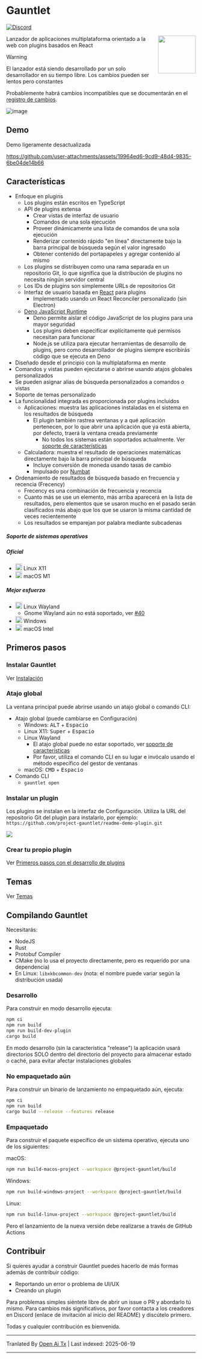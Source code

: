 # Gauntlet

[![Discord](https://discord.com/api/guilds/1205606511603359785/widget.png?style=shield)](https://discord.gg/gFTqYUkBrW)

<img align="right" width="100" height="100" src="assets/linux/icon_256.png">

Lanzador de aplicaciones multiplataforma orientado a la web con plugins basados en React

> [!WARNING]
> El lanzador está siendo desarrollado por un solo desarrollador en su tiempo libre.
> Los cambios pueden ser lentos pero constantes
>
> Probablemente habrá cambios incompatibles que se documentarán en el [registro de cambios](CHANGELOG.md).

![image](https://github.com/user-attachments/assets/81339462-9cc3-469e-8cdc-ca74918bceab)

## Demo

Demo ligeramente desactualizada

https://github.com/user-attachments/assets/19964ed6-9cd9-48d4-9835-6be04de14b66

## Características

- Enfoque en plugins
  - Los plugins están escritos en TypeScript
  - API de plugins extensa
      - Crear vistas de interfaz de usuario
      - Comandos de una sola ejecución
      - Proveer dinámicamente una lista de comandos de una sola ejecución
      - Renderizar contenido rápido "en línea" directamente bajo la barra principal de búsqueda según el valor ingresado
      - Obtener contenido del portapapeles y agregar contenido al mismo
  - Los plugins se distribuyen como una rama separada en un repositorio Git, lo que significa que la distribución de plugins no necesita ningún servidor central
  - Los IDs de plugins son simplemente URLs de repositorios Git
  - Interfaz de usuario basada en [React](https://github.com/facebook/react) para plugins
    - Implementado usando un React Reconciler personalizado (sin Electron)
  - [Deno JavaScript Runtime](https://github.com/denoland/deno)
    - Deno permite aislar el código JavaScript de los plugins para una mayor seguridad
    - Los plugins deben especificar explícitamente qué permisos necesitan para funcionar
    - Node.js se utiliza para ejecutar herramientas de desarrollo de plugins, pero como desarrollador de plugins siempre escribirás código que se ejecuta en Deno
- Diseñado desde el principio con la multiplataforma en mente
- Comandos y vistas pueden ejecutarse o abrirse usando atajos globales personalizados
- Se pueden asignar alias de búsqueda personalizados a comandos o vistas
- Soporte de temas personalizado
- La funcionalidad integrada es proporcionada por plugins incluidos
  - Aplicaciones: muestra las aplicaciones instaladas en el sistema en los resultados de búsqueda
    - El plugin también rastrea ventanas y a qué aplicación pertenecen, por lo que abrir una aplicación que ya está abierta, por defecto, traerá la ventana creada previamente
      - No todos los sistemas están soportados actualmente. Ver [soporte de características](https://gauntlet.sh/docs/feature-support)
  - Calculadora: muestra el resultado de operaciones matemáticas directamente bajo la barra principal de búsqueda
    - Incluye conversión de moneda usando tasas de cambio
    - Impulsado por [Numbat](https://github.com/sharkdp/numbat)
- Ordenamiento de resultados de búsqueda basado en frecuencia y recencia (Frecency)
   - Frecency es una combinación de frecuencia y recencia
   - Cuanto más se use un elemento, más arriba aparecerá en la lista de resultados, pero elementos que se usaron mucho en el pasado serán clasificados más abajo que los que se usaron la misma cantidad de veces recientemente
   - Los resultados se emparejan por palabra mediante subcadenas

##### Soporte de sistemas operativos

##### Oficial
- <img src="https://cdn.jsdelivr.net/gh/simple-icons/simple-icons@develop/icons/linux.svg" width="18" height="18" /> Linux X11
- <img src="https://cdn.jsdelivr.net/gh/simple-icons/simple-icons@develop/icons/apple.svg" width="18" height="18" /> macOS M1

##### Mejor esfuerzo
- <img src="https://cdn.jsdelivr.net/gh/simple-icons/simple-icons@develop/icons/linux.svg" width="18" height="18" /> Linux Wayland
  - Gnome Wayland aún no está soportado, ver [#40](https://github.com/project-gauntlet/gauntlet/issues/40)
- <img src="https://img.icons8.com/windows/32/windows-11.png" width="18" height="18" /> Windows
- <img src="https://cdn.jsdelivr.net/gh/simple-icons/simple-icons@develop/icons/apple.svg" width="18" height="18" /> macOS Intel

## Primeros pasos

### Instalar Gauntlet

Ver [Instalación](https://gauntlet.sh/docs/installation)

### Atajo global

La ventana principal puede abrirse usando un atajo global o comando CLI:
- Atajo global (puede cambiarse en Configuración)
  - Windows: <kbd>ALT</kbd> + <kbd>Espacio</kbd>
  - Linux X11: <kbd>Super</kbd> + <kbd>Espacio</kbd>
  - Linux Wayland
    - El atajo global puede no estar soportado, ver [soporte de características](https://gauntlet.sh/docs/feature-support)
    - Por favor, utiliza el comando CLI en su lugar e invócalo usando el método específico del gestor de ventanas
  - macOS: <kbd>CMD</kbd> + <kbd>Espacio</kbd>
- Comando CLI
  - `gauntlet open`

### Instalar un plugin

Los plugins se instalan en la interfaz de Configuración. Utiliza la URL del repositorio Git del plugin para instalarlo, por ejemplo: `https://github.com/project-gauntlet/readme-demo-plugin.git`

![](docs/settings_ui.png)

### Crear tu propio plugin

Ver [Primeros pasos con el desarrollo de plugins](https://gauntlet.sh/docs/plugin-development/getting-started)

## Temas

Ver [Temas](https://gauntlet.sh/docs/theming)

## Compilando Gauntlet

Necesitarás:
- NodeJS
- Rust
- Protobuf Compiler
- CMake (no lo usa el proyecto directamente, pero es requerido por una dependencia)
- En Linux: `libxkbcommon-dev` (nota: el nombre puede variar según la distribución usada)

### Desarrollo

Para construir en modo desarrollo ejecuta:
```bash
npm ci
npm run build
npm run build-dev-plugin
cargo build
```
En modo desarrollo (sin la característica "release") la aplicación usará directorios SOLO dentro del directorio del proyecto para almacenar estado o caché, para evitar afectar instalaciones globales

### No empaquetado aún

Para construir un binario de lanzamiento no empaquetado aún, ejecuta:
```bash
npm ci
npm run build
cargo build --release --features release
```

### Empaquetado
Para construir el paquete específico de un sistema operativo, ejecuta uno de los siguientes:

macOS:
```bash
npm run build-macos-project --workspace @project-gauntlet/build
```

Windows:
```bash
npm run build-windows-project --workspace @project-gauntlet/build
```

Linux:
```bash
npm run build-linux-project --workspace @project-gauntlet/build
```

Pero el lanzamiento de la nueva versión debe realizarse a través de GitHub Actions

## Contribuir

Si quieres ayudar a construir Gauntlet puedes hacerlo de más formas además de contribuir código:
- Reportando un error o problema de UI/UX
- Creando un plugin

Para problemas simples siéntete libre de abrir un issue o PR y abordarlo tú mismo.
Para cambios más significativos, por favor contacta a los creadores en Discord (enlace de invitación al inicio del README) y discútelo primero.

Todas y cualquier contribución es bienvenida.



---

Tranlated By [Open Ai Tx](https://github.com/OpenAiTx/OpenAiTx) | Last indexed: 2025-06-19

---